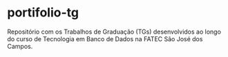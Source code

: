 # portifolio-tg
Repositório com os Trabalhos de Graduação (TGs) desenvolvidos ao longo do curso de Tecnologia em Banco de Dados na FATEC São José dos Campos.

